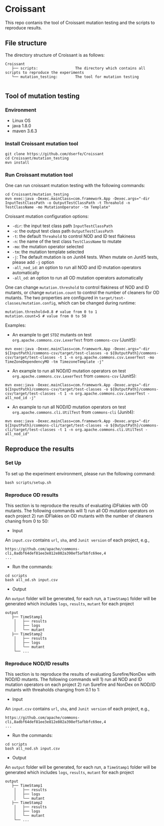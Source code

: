 # Croissant

This repo contanis the tool of Croissant mutation testing and the scripts to reproduce results.

## File structure
The directory structure of Croissant is as follows:

```
Croissant
   ├── scripts:                 The directory which contains all scripts to reproduce the experiments
   └── mutation_testing:        The tool for mutation testing
       
```

## Tool of mutation testing

### Environment

- Linux OS
- java 1.8.0
- maven 3.6.3


### Install Croissant mutation tool
```
git clone https://github.com/dserfe/Croissant
cd Croissant/mutation_testing
mvn install
```

### Run Croissant mutation tool
One can run croissant mutation testing with the following commands:

```
cd Croissant/mutation_testing
mvn exec:java -Dexec.mainClass=com.framework.App -Dexec.args="-dir InputTestClassPath -o OutputTestClassPath -t Threahold -n TestClassName -mo MutationOperator -tm Template"
```

Croissant mutation configuration options:
- `-dir`: the input test class path `InputTestClassPath`
- `-o`: the output test class path `OutputTestClassPath`
- `-t`: the default `Threahold` to control NOD and ID test flakiness
- `-n`: the name of the test class `TestClassName` to mutate 
- `-mo`: the mutation operator selected 
- `-tm`: the mutation template selected
- `-j`: The default mutation is on Junit4 tests. When mutate on Junit5 tests, please add `-j` option
- `-all_nod_id`: an option to run all NOD and ID mutation operators automatically
- `-all_od`: an option to run all OD mutation operators automatically

One can change `mutation.threshold` to control flakiness of NOD and ID mutants, or change `mutation.count` to control the number of cleaners for OD mutants. The two properties are configured in `target/test-classes/mutation.config`, which can be changed during runtime:
```
mutation.threshold=0.8 # value from 0 to 1
mutation.count=5 # value from 0 to 50
```

Examples:
- An example to get `STDZ` mutants on test `org.apache.commons.csv.LexerTest` from `commons-csv` (Junit5):
```
mvn exec:java -Dexec.mainClass=com.framework.App -Dexec.args="-dir ${InputPath}/commons-csv/target/test-classes -o ${OutputPath}/commons-csv/target/test-classes -t 1 -n org.apache.commons.csv.LexerTest -mo TimeZoneDependencyMO -tm TimezoneTemplate -j"
```

- An example to run all NOD/ID mutation operators on test `org.apache.commons.csv.LexerTest` from `commons-csv` (Junit5):
```
mvn exec:java -Dexec.mainClass=com.framework.App -Dexec.args="-dir ${InputPath}/commons-csv/target/test-classes -o ${OutputPath}/commons-csv/target/test-classes -t 1 -n org.apache.commons.csv.LexerTest -all_nod_id -j"
```

- An example to run all NOD/ID mutation operators on test `org.apache.commons.cli.UtilTest` from `commons-cli` (Junit4):
```
mvn exec:java -Dexec.mainClass=com.framework.App -Dexec.args="-dir ${InputPath}/commons-cli/target/test-classes -o ${OutputPath}/commons-cli/target/test-classes -t 1 -n org.apache.commons.cli.UtilTest -all_nod_id"
```

## Reproduce the results

### Set Up
To set up the experiment environment, please run the following command:

```
bash scripts/setup.sh
```

### Reproduce OD results

This section is to reproduce the results of evaluating iDFlakies with OD mutants. The following commands will 1) run all OD mutation operators on each project 2) run iDFlakies on OD mutants with the number of cleaners chaning from 0 to 50:

- Input

An `input.csv` contains `url`, `sha`, and `Junit version` of each project, e.g.,
```
https://github.com/apache/commons-cli,8adbf64def81ee3e812e802a398ef5afbbfc69ee,4
...
```
- Run the commands:

```
cd scripts
bash all_od.sh input.csv 
```
- Output

An `output` folder will be generated, for each run, a `TimeStamp1` folder will be generated which includes `logs`, `results`, `mutant` for each project
```
output
   ├── TimeStamp1
    │   ├── results
    │   ├── logs
    │   └── mutant
   ├── TimeStamp2 
    │   ├── results
    │   ├── logs
    │   └── mutant
    └── ...
```

### Reproduce NOD/ID results

This section is to reproduce the results of evaluating Surefire/NonDex with NOD/ID mutants. The following commands will 1) run all NOD and ID mutation operators on each project 2) run Surefire and NonDex on NOD/ID mutants with threaholds changing from 0.1 to 1:

- Input

An `input.csv` contains `url`, `sha`, and `Junit version` of each project, e.g.,
```
https://github.com/apache/commons-cli,8adbf64def81ee3e812e802a398ef5afbbfc69ee,4
...
```
- Run the commands:

```
cd scripts
bash all_nod.sh input.csv 
```
- Output

An `output` folder will be generated, for each run, a `TimeStamp1` folder will be generated which includes `logs`, `results`, `mutant` for each project
```
output
   ├── TimeStamp1
    │   ├── results
    │   ├── logs
    │   └── mutant
   ├── TimeStamp2 
    │   ├── results
    │   ├── logs
    │   └── mutant
    └── ...
```

